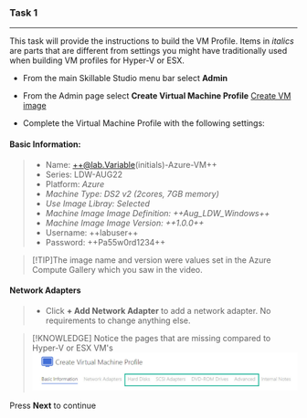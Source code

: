 ### Task 1

---

This task will provide the instructions to build the VM Profile.  Items in *italics* are parts that are different from settings you might have traditionally used when building VM profiles for Hyper-V or ESX.

 - From the main Skillable Studio menu bar select **Admin**
 - From the Admin page select **Create Virtual Machine Profile**
 [Create VM image](images/001.jpg)
 
 - Complete the Virtual Machine Profile with the following settings:
 
 
 #### Basic Information:
 
 > - Name: ++@lab.Variable(initials)-Azure-VM++    
 > - Series: LDW-AUG22    
 > - Platform: *Azure*    
 > - *Machine Type: DS2 v2 (2cores, 7GB memory)*    
 > - *Use Image Libray: Selected*    
 > - *Machine Image Image Definition: ++Aug_LDW_Windows++*    
 > - *Machine Image Image Version: ++1.0.0++*    
 > - Username: ++labuser++    
 > - Password: ++Pa55w0rd1234++    
 
>[!TIP]The image name and version were values set in the Azure Compute Gallery which you saw in the video.

#### Network Adapters

> - Click **+ Add Network Adapter** to add a network adapter.  No requirements to change anything else.

>[!KNOWLEDGE] Notice the pages that are missing compared to Hyper-V or ESX VM's    
>![Hyper-V Lab Profile Example](images/002.jpg)

Press **Next** to continue
 
